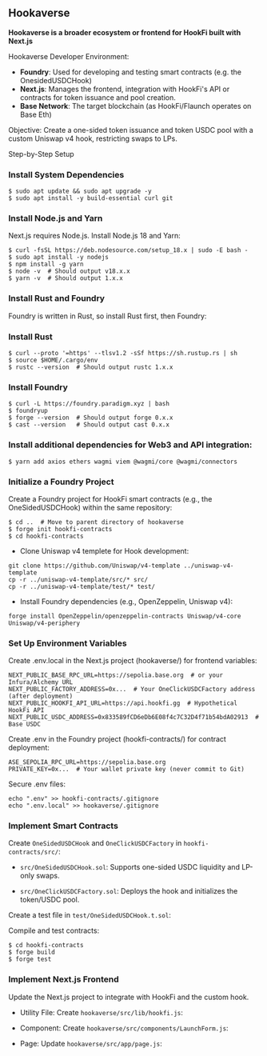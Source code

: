 ## Hookaverse

**Hookaverse is a broader ecosystem or frontend for HookFi built with Next.js**

Hookaverse Developer Environment:

- **Foundry**: Used for developing and testing smart contracts (e.g. the OnesidedUSDCHook)
- **Next.js**: Manages the frontend, integration with HookFi's API or contracts for token issuance and pool creation.
- **Base Network**: The target blockchain (as HookFi/Flaunch operates on Base Eth)

Objective: Create a one-sided token issuance and token USDC pool with a custom Uniswap v4 hook, restricting swaps to LPs.

Step-by-Step Setup

### Install System Dependencies

```shell
$ sudo apt update && sudo apt upgrade -y
$ sudo apt install -y build-essential curl git
```

### Install Node.js and Yarn
Next.js requires Node.js. Install Node.js 18 and Yarn:


```shell
$ curl -fsSL https://deb.nodesource.com/setup_18.x | sudo -E bash -
$ sudo apt install -y nodejs
$ npm install -g yarn
$ node -v  # Should output v18.x.x
$ yarn -v  # Should output 1.x.x
```
### Install Rust and Foundry
Foundry is written in Rust, so install Rust first, then Foundry:

### Install Rust

```shell
$ curl --proto '=https' --tlsv1.2 -sSf https://sh.rustup.rs | sh
$ source $HOME/.cargo/env
$ rustc --version  # Should output rustc 1.x.x
```

### Install Foundry

```shell
$ curl -L https://foundry.paradigm.xyz | bash
$ foundryup
$ forge --version  # Should output forge 0.x.x
$ cast --version   # Should output cast 0.x.x
```

### Install additional dependencies for Web3 and API integration:

```shell
$ yarn add axios ethers wagmi viem @wagmi/core @wagmi/connectors
```

### Initialize a Foundry Project
Create a Foundry project for HookFi smart contracts (e.g., the OneSidedUSDCHook) within the same repository:


```shell
$ cd ..  # Move to parent directory of hookaverse
$ forge init hookfi-contracts
$ cd hookfi-contracts
```

- Clone Uniswap v4 templete for Hook development:

```shell
git clone https://github.com/Uniswap/v4-template ../uniswap-v4-template
cp -r ../uniswap-v4-template/src/* src/
cp -r ../uniswap-v4-template/test/* test/
```

- Install Foundry dependencies (e.g., OpenZeppelin, Uniswap v4):

```shell
forge install OpenZeppelin/openzeppelin-contracts Uniswap/v4-core Uniswap/v4-periphery
```

### Set Up Environment Variables
Create .env.local in the Next.js project (hookaverse/) for frontend variables:

```shell
NEXT_PUBLIC_BASE_RPC_URL=https://sepolia.base.org  # or your Infura/Alchemy URL
NEXT_PUBLIC_FACTORY_ADDRESS=0x...  # Your OneClickUSDCFactory address (after deployment)
NEXT_PUBLIC_HOOKFI_API_URL=https://api.hookfi.gg  # Hypothetical HookFi API
NEXT_PUBLIC_USDC_ADDRESS=0x833589fCD6eDb6E08f4c7C32D4f71b54bdA02913  # Base USDC
```

Create .env in the Foundry project (hookfi-contracts/) for contract deployment:

```shell
ASE_SEPOLIA_RPC_URL=https://sepolia.base.org
PRIVATE_KEY=0x...  # Your wallet private key (never commit to Git)
```

Secure .env files:

```shell
echo ".env" >> hookfi-contracts/.gitignore
echo ".env.local" >> hookaverse/.gitignore
```

### Implement Smart Contracts

Create `OneSidedUSDCHook` and `OneClickUSDCFactory` in `hookfi-contracts/src/`:

- `src/OneSidedUSDCHook.sol`: Supports one-sided USDC liquidity and LP-only swaps.

- `src/OneClickUSDCFactory.sol`: Deploys the hook and initializes the token/USDC pool.

Create a test file in `test/OneSidedUSDCHook.t.sol`:

Compile and test contracts:

```shell
$ cd hookfi-contracts
$ forge build
$ forge test
```

### Implement Next.js Frontend
Update the Next.js project to integrate with HookFi and the custom hook. 

- Utility File: Create `hookaverse/src/lib/hookfi.js`:

- Component: Create `hookaverse/src/components/LaunchForm.js`:

- Page: Update `hookaverse/src/app/page.js`:

